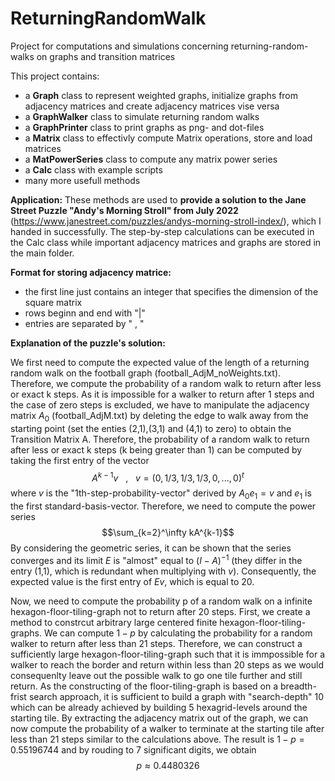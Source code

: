 # ReturningRandomWalk
Project for computations and simulations concerning returning-random-walks on graphs and transition matrices

This project contains:
- a **Graph** class to represent weighted graphs, initialize graphs from adjacency matrices and create adjacency matrices vise versa
- a **GraphWalker** class to simulate returning random walks
- a **GraphPrinter** class to print graphs as png- and dot-files
- a **Matrix** class to effectivly compute Matrix operations, store and load matrices
- a **MatPowerSeries** class to compute any matrix power series
- a **Calc** class with example scripts
- many more usefull methods

**Application:** These methods are used to **provide a solution to the Jane Street Puzzle "Andy's Morning Stroll" from July 2022** (https://www.janestreet.com/puzzles/andys-morning-stroll-index/), which I handed in successfully. The step-by-step calculations can be executed in the Calc class while important adjacency matrices and graphs are stored in the main folder.


**Format for storing adjacency matrice:**
- the first line just contains an integer that specifies the dimension of the square matrix
- rows beginn and end with "|"
- entries are separated by " , "


**Explanation of the puzzle's solution:**

We first need to compute the expected value of the length of a returning random walk 
on the football graph (football_AdjM_noWeights.txt). Therefore, we compute the probability of a random walk to return after less or exact k steps. As it is impossible for a walker to return after 1 steps and the case of zero steps is excluded, we have to manipulate the adjacency matrix $A_0$ (football_AdjM.txt) by deleting the edge to walk away from the starting point (set the enties (2,1),(3,1) and (4,1) to zero) to obtain the Transition Matrix A. Therefore, the probability of a random walk to return after less or exact k steps (k being greater than 1) can be computed by taking the first entry of the vector $$A^{k-1}v  ~~~ ,~~~ v=(0,1/3,1/3,1/3,0,...,0)^t$$ where $v$ is the "1th-step-probability-vector" derived by $A_0 e_1 =v$ and $e_1$ is the first standard-basis-vector. Therefore, we need to compute the power series $$\sum_{k=2}^\infty kA^{k-1}$$ By considering the geometric series, it can be shown that the series converges and its limit $E$ is "almost" equal to $(I-A)^{-1}$ (they differ in the entry (1,1), which is redundant when multiplying with $v$). Consequently, the expected value is the first entry of $Ev$, which is equal to 20.

Now, we need to compute the probability p of a random walk on a infinite hexagon-floor-tiling-graph not to return after 20 steps. First, we create a method to constrcut arbitrary large centered finite hexagon-floor-tiling-graphs. We can compute $1-p$ by calculating the probability for a random walker to return after less than 21 steps. Therefore, we can construct a sufficiently large hexagon-floor-tiling-graph such that it is immpossible for a walker to reach the border and return within less than 20 steps as we would consequenlty leave out the possible walk to go one tile further and still return. As the constructing of the floor-tiling-graph is based on a breadth-frist search approach, it is sufficient to build a graph with "search-depth" 10 which can be already achieved by building 5 hexagrid-levels around the starting tile.
By extracting the adjacency matrix out of the graph, we can now compute the probability of a walker to terminate at the starting tile after less than 21 steps similar to the calculations above. The result is $1-p=0.55196744$ and by rouding to 7 significant digits, we obtain $$p\approx 0.4480326$$
